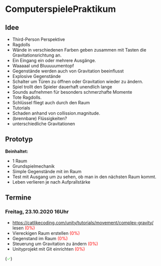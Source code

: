 # ComputerspielePraktikum

## Idee

- Third-Person Perspektive
- Ragdolls
- Wände in verschiedenen Farben geben zusammen mit Tasten die Gravitationsrichtung an.
- Ein Eingang ein oder mehrere Ausgänge.
- Waaaaal und Bluuuuumentopf
- Gegenstände werden auch von Gravitation beeinflusst
- Explosive Gegenstände
- Schalter um Türen zu öffnen oder Gravitation wieder zu ändern.
- Spiel trollt den Spieler dauerhaft unendlich lange
- Sounds aufnehmen für besonders schmerzhafte Momente
- Tote Ragdolls.
- Schlüssel fliegt auch durch den Raum
- Tutorials
- Schaden anhand von collission.magnitude.
- (brennbare) Flüssigkeiten?
- unterschiedliche Gravitationen

## Prototyp

**Beinhaltet:**
- 1 Raum
- Grundspielmechanik
- Simple Gegenstände mit im Raum
- Test mit Ausgang um zu sehen, ob man in den nächsten Raum kommt.
- Leben verlieren je nach Aufprallstärke

## Termine

### Freitag, 23.10.2020 16Uhr
* https://catlikecoding.com/unity/tutorials/movement/complex-gravity/ lesen <font color="red">(0%)</font>
* Viereckigen Raum erstellen <font color="red">(0%)</font>
* Gegenstand im Raum <font color="red">(0%)</font>
* Steuerung um Gravitation zu ändern <font color="red">(0%)</font>
* Unityprojekt mit Git einrichten <font color="red">(0%)</font>

(<font color="lightgreen">**✓**</font>)
